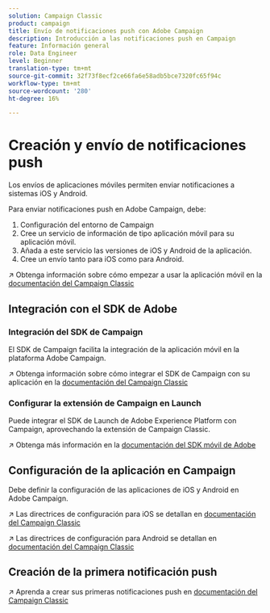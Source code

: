 ```yaml
---
solution: Campaign Classic
product: campaign
title: Envío de notificaciones push con Adobe Campaign
description: Introducción a las notificaciones push en Campaign
feature: Información general
role: Data Engineer
level: Beginner
translation-type: tm+mt
source-git-commit: 32f73f8ecf2ce66fa6e58adb5bce7320fc65f94c
workflow-type: tm+mt
source-wordcount: '280'
ht-degree: 16%

---
```


# Creación y envío de notificaciones push

Los envíos de aplicaciones móviles permiten enviar notificaciones a sistemas iOS y Android.

Para enviar notificaciones push en Adobe Campaign, debe:

1. Configuración del entorno de Campaign
1. Cree un servicio de información de tipo aplicación móvil para su aplicación móvil.
1. Añada a este servicio las versiones de iOS y Android de la aplicación.
1. Cree un envío tanto para iOS como para Android.

:arrow_upper_right: Obtenga información sobre cómo empezar a usar la aplicación móvil en la [documentación del Campaign Classic](https://experienceleague.adobe.com/docs/campaign-classic/using/sending-messages/sending-push-notifications/about-mobile-app-channel.html)

## Integración con el SDK de Adobe

### Integración del SDK de Campaign

El SDK de Campaign facilita la integración de la aplicación móvil en la plataforma Adobe Campaign.

:arrow_upper_right: Obtenga información sobre cómo integrar el SDK de Campaign con su aplicación en la [documentación del Campaign Classic](https://experienceleague.adobe.com/docs/campaign-classic/using/sending-messages/sending-push-notifications/integrating-campaign-sdk-into-the-mobile-application.html?lang=en#loading-campaign-sdk)

### Configurar la extensión de Campaign en Launch

Puede integrar el SDK de Launch de Adobe Experience Platform con Campaign, aprovechando la extensión de Campaign Classic.

:arrow_upper_right: Obtenga más información en la [documentación del SDK móvil de Adobe](https://aep-sdks.gitbook.io/docs/using-mobile-extensions/adobe-campaignclassic)

## Configuración de la aplicación en Campaign

Debe definir la configuración de las aplicaciones de iOS y Android en Adobe Campaign.

:arrow_upper_right: Las directrices de configuración para iOS se detallan en [documentación del Campaign Classic](https://experienceleague.adobe.com/docs/campaign-classic/using/sending-messages/sending-push-notifications/configure-the-mobile-app/configuring-the-mobile-application.html?lang=en#sending-messages)

:arrow_upper_right: Las directrices de configuración para Android se detallan en [documentación del Campaign Classic](https://experienceleague.adobe.com/docs/campaign-classic/using/sending-messages/sending-push-notifications/configure-the-mobile-app/configuring-the-mobile-application-android.html?lang=en#sending-messages)

## Creación de la primera notificación push

:arrow_upper_right: Aprenda a crear sus primeras notificaciones push en [documentación del Campaign Classic](https://experienceleague.adobe.com/docs/campaign-classic/using/sending-messages/sending-push-notifications/creating-notifications.html?lang=en#sending-notifications-on-ios)
